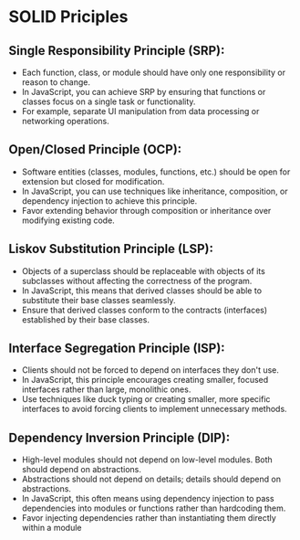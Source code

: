 # SOLID Priciples

## Single Responsibility Principle (SRP):

- Each function, class, or module should have only one responsibility or reason to change.
- In JavaScript, you can achieve SRP by ensuring that functions or classes focus on a single task or functionality.
- For example, separate UI manipulation from data processing or networking operations.


## Open/Closed Principle (OCP):

- Software entities (classes, modules, functions, etc.) should be open for extension but closed for modification.
- In JavaScript, you can use techniques like inheritance, composition, or dependency injection to achieve this principle.
- Favor extending behavior through composition or inheritance over modifying existing code.


## Liskov Substitution Principle (LSP):

- Objects of a superclass should be replaceable with objects of its subclasses without affecting the correctness of the program.
- In JavaScript, this means that derived classes should be able to substitute their base classes seamlessly.
- Ensure that derived classes conform to the contracts (interfaces) established by their base classes.


## Interface Segregation Principle (ISP):

- Clients should not be forced to depend on interfaces they don't use.
- In JavaScript, this principle encourages creating smaller, focused interfaces rather than large, monolithic ones.
- Use techniques like duck typing or creating smaller, more specific interfaces to avoid forcing clients to implement unnecessary methods.


## Dependency Inversion Principle (DIP):

- High-level modules should not depend on low-level modules. Both should depend on abstractions.
- Abstractions should not depend on details; details should depend on abstractions.
- In JavaScript, this often means using dependency injection to pass dependencies into modules or functions rather than hardcoding them.
- Favor injecting dependencies rather than instantiating them directly within a module